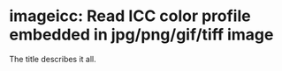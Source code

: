 
# imageicc: Read ICC color profile embedded in jpg/png/gif/tiff image

The title describes it all.


